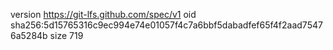 version https://git-lfs.github.com/spec/v1
oid sha256:5d15765316c9ec994e74e01057f4c7a6bbf5dabadfef65f4f2aad75476a5284b
size 719
